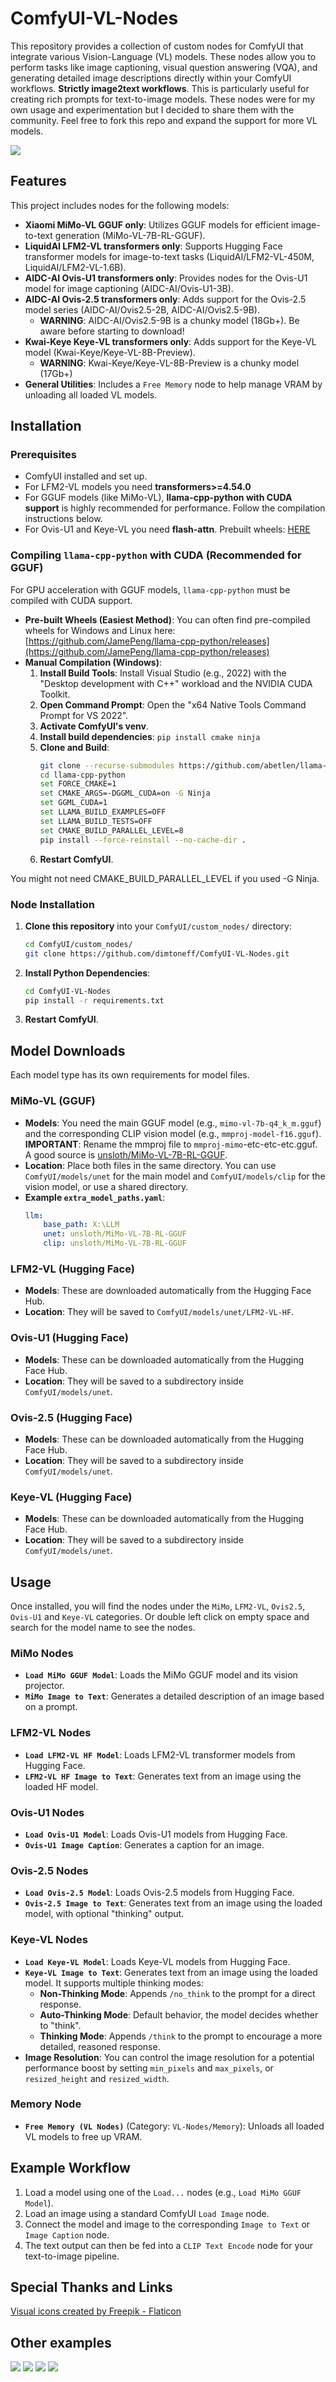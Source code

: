 # ComfyUI-VL-Nodes

This repository provides a collection of custom nodes for ComfyUI that integrate various Vision-Language (VL) models. These nodes allow you to perform tasks like image captioning, visual question answering (VQA), and generating detailed image descriptions directly within your ComfyUI workflows. **Strictly image2text workflows**. This is particularly useful for creating rich prompts for text-to-image models. These nodes were for my own usage and experimentation but I decided to share them with the community. Feel free to fork this repo and expand the support for more VL models.

![](./example_workflows/ovis2.5_workflow.JPG)

## Features

This project includes nodes for the following models:

* **Xiaomi MiMo-VL GGUF only**: Utilizes GGUF models for efficient image-to-text generation (MiMo-VL-7B-RL-GGUF).
* **LiquidAI LFM2-VL transformers only**: Supports Hugging Face transformer models for image-to-text tasks (LiquidAI/LFM2-VL-450M, LiquidAI/LFM2-VL-1.6B).
* **AIDC-AI Ovis-U1 transformers only**: Provides nodes for the Ovis-U1 model for image captioning (AIDC-AI/Ovis-U1-3B).
* **AIDC-AI Ovis-2.5 transformers only**: Adds support for the Ovis-2.5 model series (AIDC-AI/Ovis2.5-2B, AIDC-AI/Ovis2.5-9B).
  * **WARNING**: AIDC-AI/Ovis2.5-9B is a chunky model (18Gb+). Be aware before starting to download!
* **Kwai-Keye Keye-VL transformers only**: Adds support for the Keye-VL model (Kwai-Keye/Keye-VL-8B-Preview).
  * **WARNING**: Kwai-Keye/Keye-VL-8B-Preview is a chunky model (17Gb+)
* **General Utilities**: Includes a `Free Memory` node to help manage VRAM by unloading all loaded VL models.

## Installation

### Prerequisites

* ComfyUI installed and set up.
* For LFM2-VL models you need **transformers>=4.54.0**
* For GGUF models (like MiMo-VL), **llama-cpp-python with CUDA support** is highly recommended for performance. Follow the compilation instructions below.
* For Ovis-U1 and Keye-VL you need **flash-attn**. Prebuilt wheels: [HERE](https://github.com/mjun0812/flash-attention-prebuild-wheels/releases)

### Compiling `llama-cpp-python` with CUDA (Recommended for GGUF)

For GPU acceleration with GGUF models, `llama-cpp-python` must be compiled with CUDA support.

*   **Pre-built Wheels (Easiest Method)**: You can often find pre-compiled wheels for Windows and Linux here: [https://github.com/JamePeng/llama-cpp-python/releases](https://github.com/JamePeng/llama-cpp-python/releases)
*   **Manual Compilation (Windows)**:
    1.  **Install Build Tools**: Install Visual Studio (e.g., 2022) with the "Desktop development with C++" workload and the NVIDIA CUDA Toolkit.
    2.  **Open Command Prompt**: Open the "x64 Native Tools Command Prompt for VS 2022".
    3.  **Activate ComfyUI's venv**.
    4.  **Install build dependencies**: `pip install cmake ninja`
    5.  **Clone and Build**:
        ```bash
        git clone --recurse-submodules https://github.com/abetlen/llama-cpp-python.git
        cd llama-cpp-python
        set FORCE_CMAKE=1
        set CMAKE_ARGS=-DGGML_CUDA=on -G Ninja
        set GGML_CUDA=1
        set LLAMA_BUILD_EXAMPLES=OFF
        set LLAMA_BUILD_TESTS=OFF
        set CMAKE_BUILD_PARALLEL_LEVEL=8
        pip install --force-reinstall --no-cache-dir .
        ```
    6.  **Restart ComfyUI**.

You might not need CMAKE_BUILD_PARALLEL_LEVEL if you used -G Ninja.

### Node Installation

1.  **Clone this repository** into your `ComfyUI/custom_nodes/` directory:
    ```bash
    cd ComfyUI/custom_nodes/
    git clone https://github.com/dimtoneff/ComfyUI-VL-Nodes.git
    ```
2.  **Install Python Dependencies**:
    ```bash
    cd ComfyUI-VL-Nodes
    pip install -r requirements.txt
    ```
3.  **Restart ComfyUI**.

## Model Downloads

Each model type has its own requirements for model files.

### MiMo-VL (GGUF)

* **Models**: You need the main GGUF model (e.g., `mimo-vl-7b-q4_k_m.gguf`) and the corresponding CLIP vision model (e.g., `mmproj-model-f16.gguf`). **IMPORTANT**: Rename the mmproj file to `mmproj-mimo`-etc-etc-etc.gguf. A good source is [unsloth/MiMo-VL-7B-RL-GGUF](https://huggingface.co/unsloth/MiMo-VL-7B-RL-GGUF).
*   **Location**: Place both files in the same directory. You can use `ComfyUI/models/unet` for the main model and `ComfyUI/models/clip` for the vision model, or use a shared directory.
*   **Example `extra_model_paths.yaml`**:
    ```yaml
    llm:
        base_path: X:\LLM
        unet: unsloth/MiMo-VL-7B-RL-GGUF
        clip: unsloth/MiMo-VL-7B-RL-GGUF
    ```

### LFM2-VL (Hugging Face)

*   **Models**: These are downloaded automatically from the Hugging Face Hub.
*   **Location**: They will be saved to `ComfyUI/models/unet/LFM2-VL-HF`.

### Ovis-U1 (Hugging Face)

*   **Models**: These can be downloaded automatically from the Hugging Face Hub.
*   **Location**: They will be saved to a subdirectory inside `ComfyUI/models/unet`.

### Ovis-2.5 (Hugging Face)

*   **Models**: These can be downloaded automatically from the Hugging Face Hub.
*   **Location**: They will be saved to a subdirectory inside `ComfyUI/models/unet`.

### Keye-VL (Hugging Face)

*   **Models**: These can be downloaded automatically from the Hugging Face Hub.
*   **Location**: They will be saved to a subdirectory inside `ComfyUI/models/unet`.


## Usage

Once installed, you will find the nodes under the `MiMo`, `LFM2-VL`, `Ovis2.5`, `Ovis-U1` and `Keye-VL` categories. Or double left click on empty space and search for the model name to see the nodes.

### MiMo Nodes

*   **`Load MiMo GGUF Model`**: Loads the MiMo GGUF model and its vision projector.
*   **`MiMo Image to Text`**: Generates a detailed description of an image based on a prompt.

### LFM2-VL Nodes

*   **`Load LFM2-VL HF Model`**: Loads LFM2-VL transformer models from Hugging Face.
*   **`LFM2-VL HF Image to Text`**: Generates text from an image using the loaded HF model.

### Ovis-U1 Nodes

*   **`Load Ovis-U1 Model`**: Loads Ovis-U1 models from Hugging Face.
*   **`Ovis-U1 Image Caption`**: Generates a caption for an image.

### Ovis-2.5 Nodes

*   **`Load Ovis-2.5 Model`**: Loads Ovis-2.5 models from Hugging Face.
*   **`Ovis-2.5 Image to Text`**: Generates text from an image using the loaded model, with optional "thinking" output.

### Keye-VL Nodes

*   **`Load Keye-VL Model`**: Loads Keye-VL models from Hugging Face.
*   **`Keye-VL Image to Text`**: Generates text from an image using the loaded model. It supports multiple thinking modes:
    *   **Non-Thinking Mode**: Appends `/no_think` to the prompt for a direct response.
    *   **Auto-Thinking Mode**: Default behavior, the model decides whether to "think".
    *   **Thinking Mode**: Appends `/think` to the prompt to encourage a more detailed, reasoned response.
*   **Image Resolution**: You can control the image resolution for a potential performance boost by setting `min_pixels` and `max_pixels`, or `resized_height` and `resized_width`.


### Memory Node

*   **`Free Memory (VL Nodes)`** (Category: `VL-Nodes/Memory`): Unloads all loaded VL models to free up VRAM.

## Example Workflow

1.  Load a model using one of the `Load...` nodes (e.g., `Load MiMo GGUF Model`).
2.  Load an image using a standard ComfyUI `Load Image` node.
3.  Connect the model and image to the corresponding `Image to Text` or `Image Caption` node.
4.  The text output can then be fed into a `CLIP Text Encode` node for your text-to-image pipeline.

## Special Thanks and Links

<a href="https://www.flaticon.com/free-icons/visual" title="visual icons">Visual icons created by Freepik - Flaticon</a>

## Other examples

![](./example_workflows/keye_workflow.JPG)
![](./example_workflows/lfm2_workflow.JPG)
![](./example_workflows/mimo_workflow.JPG)
![](./example_workflows/ovis_u1_workflow.JPG)
